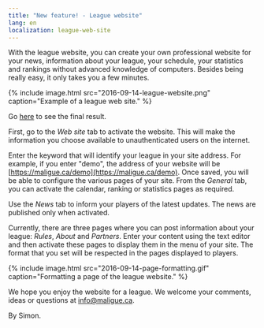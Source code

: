 ```yaml
---
title: "New feature! - League website"
lang: en
localization: league-web-site
---
```

With the league website, you can create your own professional website for your news, information about your league, your schedule, your statistics and rankings without advanced knowledge of computers. Besides being really easy, it only takes you a few minutes.

{% include image.html src="2016-09-14-league-website.png" caption="Example of a league web site." %}

Go [here](https://maligue.ca/demoen) to see the final result.

First, go to the _Web site_ tab to activate the website. This will make the information you choose available to unauthenticated users on the internet.

Enter the keyword that will identify your league in your site address. For example, if you enter "demo", the address of your website will be [https://maligue.ca/demo](https://maligue.ca/demo). Once saved, you will be able to configure the various pages of your site. From the _General_ tab, you can activate the calendar, ranking or statistics pages as required.

Use the _News_ tab to inform your players of the latest updates. The news are published only when activated.

Currently, there are three pages where you can post information about your league: _Rules_, _About_ and _Partners_. Enter your content using the text editor and then activate these pages to display them in the menu of your site. The format that you set will be respected in the pages displayed to players.

{% include image.html src="2016-09-14-page-formatting.gif" caption="Formatting a page of the league website." %}

We hope you enjoy the website for a league. We welcome your comments, ideas or questions at [info@maligue.ca](mailto:info@maligue.ca).

By Simon.
